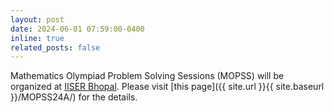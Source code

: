 ```yaml
---
layout: post
date: 2024-06-01 07:59:00-0400
inline: true
related_posts: false
---
```


Mathematics Olympiad Problem Solving Sessions (MOPSS) will be organized at [IISER Bhopal](https://www.iiserb.ac.in/). Please visit [this page]({{ site.url }}{{ site.baseurl }}/MOPSS24A/) for the details.
